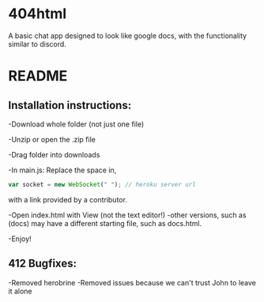 # 404html
A basic chat app designed to look like google docs, with the functionality similar to discord.

# README

## Installation instructions:
-Download whole folder (not just one file)

-Unzip or open the .zip file

-Drag folder into downloads

-In main.js:
Replace the space in,

```javascript
var socket = new WebSocket(" "); // heroku server url
```

with a link provided by a contributor.

-Open index.html with View (not the text editor!)
	-other versions, such as (docs) may have a different starting file, such as docs.html.
	
-Enjoy!
## 412 Bugfixes:
-Removed herobrine
-Removed issues because we can't trust John to leave it alone
